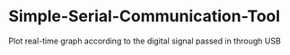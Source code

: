 # Simple-Serial-Communication-Tool
Plot real-time graph according to the digital signal passed in through USB
